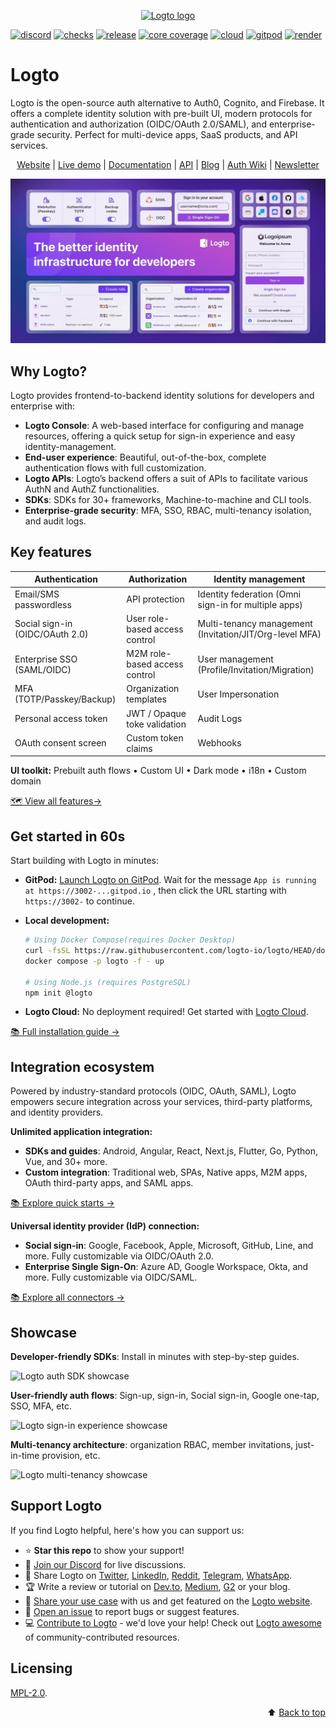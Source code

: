 <p align="center">
  <a href="https://logto.io/?utm_source=github&utm_medium=readme" target="_blank" align="center" alt="Go to Logto website">
    <picture>
      <source width="200" media="(prefers-color-scheme: dark)" srcset="https://github.com/logto-io/.github/raw/master/profile/logto-logo-dark.svg">
      <source width="200" media="(prefers-color-scheme: light)" srcset="https://github.com/logto-io/.github/raw/master/profile/logto-logo-light.svg">
      <img width="200" src="https://github.com/logto-io/logto/raw/master/logo.png" alt="Logto logo">
    </picture>
  </a>
</p>

[![discord](https://img.shields.io/discord/965845662535147551?color=5865f2&label=discord)](https://discord.gg/vRvwuwgpVX)
[![checks](https://img.shields.io/github/checks-status/logto-io/logto/master)](https://github.com/logto-io/logto/actions?query=branch%3Amaster)
[![release](https://img.shields.io/github/v/release/logto-io/logto?color=3a3c3f)](https://github.com/logto-io/logto/releases)
[![core coverage](https://img.shields.io/codecov/c/github/logto-io/logto?label=core%20coverage)](https://app.codecov.io/gh/logto-io/logto)
[![cloud](https://img.shields.io/badge/cloud-available-7958ff)](https://cloud.logto.io/?sign_up=true&utm_source=github&utm_medium=repo_logto)
[![gitpod](https://img.shields.io/badge/gitpod-available-f09439)](https://gitpod.io/#https://github.com/logto-io/demo)
[![render](https://img.shields.io/badge/render-deploy-5364e9)](https://render.com/deploy?repo=https://github.com/logto-io/logto)

# Logto

Logto is the open-source auth alternative to Auth0, Cognito, and Firebase. It offers a complete identity solution with pre-built UI, modern protocols for authentication and authorization (OIDC/OAuth 2.0/SAML), and enterprise-grade security. Perfect for multi-device apps, SaaS products, and API services.

<p align="center">
  <a href="https://logto.io/">Website</a> |
  <a href="https://cloud.logto.io/">Live demo</a> |
  <a href="https://docs.logto.io">Documentation</a> |
  <a href="https://openapi.logto.io/">API</a> |
  <a href="https://blog.logto.io/">Blog</a> |
  <a href="https://auth-wiki.logto.io/">Auth Wiki</a> |
  <a href="https://logto.io/subscribe">Newsletter</a>
</p>

![Logto features](./assets/logto-features.jpg)

## Why Logto?

Logto provides frontend-to-backend identity solutions for developers and enterprise with:

- **Logto Console**: A web-based interface for configuring and manage resources, offering a quick setup for sign-in experience and easy identity-management.
- **End-user experience**: Beautiful, out-of-the-box, complete authentication flows with full customization.
- **Logto APIs**: Logto’s backend offers a suit of APIs to facilitate various AuthN and AuthZ functionalities.
- **SDKs**: SDKs for 30+ frameworks, Machine-to-machine and CLI tools.
- **Enterprise-grade security**: MFA, SSO, RBAC, multi-tenancy isolation, and audit logs.

## Key features

| **Authentication** | **Authorization** | **Identity management** |
| --- | --- | --- |
| Email/SMS passwordless | API protection | Identity federation (Omni sign-in for multiple apps) |
| Social sign-in (OIDC/OAuth 2.0) | User role-based access control | Multi-tenancy management (Invitation/JIT/Org-level MFA) |
| Enterprise SSO (SAML/OIDC) | M2M role-based access control | User management (Profile/Invitation/Migration) |
| MFA (TOTP/Passkey/Backup) | Organization templates | User Impersonation |
| Personal access token | JWT / Opaque toke validation | Audit Logs |
| OAuth consent screen | Custom token claims | Webhooks |

**UI toolkit:** Prebuilt auth flows • Custom UI • Dark mode • i18n • Custom domain

[🗺️ View all features→](https://logto.io/pricing#compare-features)

## Get started in 60s

Start building with Logto in minutes:

- **GitPod:** [Launch Logto on GitPod](https://gitpod.io/#https://github.com/logto-io/demo). Wait for the message `App is running at https://3002-...gitpod.io` , then click the URL starting with `https://3002-` to continue.
- **Local development:**  
  ```bash
  # Using Docker Compose(requires Docker Desktop)
  curl -fsSL https://raw.githubusercontent.com/logto-io/logto/HEAD/docker-compose.yml | \
  docker compose -p logto -f - up
  
  # Using Node.js (requires PostgreSQL)
  npm init @logto
  ```
    
- **Logto Cloud:** No deployment required! Get started with [Logto Cloud](https://cloud.logto.io/?sign_up=true&utm_source=github&utm_medium=repo_logto).

[📚 Full installation guide →](https://docs.logto.io/logto-oss/get-started-with-oss)

## Integration ecosystem

Powered by industry-standard protocols (OIDC, OAuth, SAML), Logto empowers secure integration across your services, third-party platforms, and identity providers.

**Unlimited application integration:**

- **SDKs and guides**: Android, Angular, React, Next.js, Flutter, Go, Python, Vue, and 30+ more.
- **Custom integration**: Traditional web, SPAs, Native apps, M2M apps, OAuth third-party apps, and SAML apps.

[📚 Explore quick starts →](https://docs.logto.io/quick-starts)

**Universal identity provider (IdP) connection:** 

- **Social sign-in**: Google, Facebook, Apple, Microsoft, GitHub, Line, and more. Fully customizable via OIDC/OAuth 2.0.
- **Enterprise Single Sign-On**: Azure AD, Google Workspace, Okta, and more. Fully customizable via OIDC/SAML.

[📚 Explore all connectors →](https://docs.logto.io/integrations)

## Showcase

**Developer-friendly SDKs**: Install in minutes with step-by-step guides.

![Logto auth SDK showcase](./assets/showcase-logto-auth-sdks.gif)

**User-friendly auth flows**: Sign-up, sign-in, Social sign-in, Google one-tap, SSO, MFA, etc.

![Logto sign-in experience showcase](./assets/showcase-logto-sign-in-exeperience.gif)

**Multi-tenancy architecture**: organization RBAC, member invitations, just-in-time provision, etc.

![Logto multi-tenancy showcase](./assets/showcase-logto-multi-tenancy.gif)

## Support Logto

If you find Logto helpful, here's how you can support us:

- ⭐ **Star this repo** to show your support!
- 💬 [Join our Discord](https://discord.gg/vRvwuwgpVX) for live discussions.
- 📢 Share Logto on [Twitter](https://twitter.com/intent/tweet?text=Hey%20devs%21%20Need%20a%20better%20auth%20solution%3F%20Check%20out%20%40logto_io%20%E2%80%94%20it%E2%80%99s%20like%20Auth0%2FCognito%2FFirebase%20but%20open-source%2C%20modern%2C%20and%20way%20easier%20to%20use%21%20Supports%20OIDC%2C%20OAuth%202.0%2C%20SAML%2C%20and%20also%20works%20perfectly%20for%20SaaS%20apps.%20%E2%9C%A8%20https%3A%2F%2Flogto.io%20%23Auth%20%23Identity%20%23OpenSource%20%23DevTools), [LinkedIn](https://www.linkedin.com/sharing/share-offsite/?url=https%3A%2F%2Flogto.io), [Reddit](https://reddit.com/submit?url=https%3A%2F%2Flogto.io&title=Tired%20of%20Auth0%2FCognito%2FFirebase%3F%20Logto%20is%20the%20open-source%20auth%20alternative%20you%E2%80%99ve%20been%20missing%21%20Supports%20OIDC%2C%20OAuth%202.0%2C%20SAML%2C%20and%20works%20like%20magic%20for%20modern%20apps%20and%20SaaS%20products.), [Telegram](https://t.me/share/url?url=https%3A%2F%2Flogto.io&text=Check%20out%20Logto%20%E2%80%94%20the%20better%20auth%20and%20identity%20infrastructure%21%20Open-source%2FCloud%20alternative%20to%20Auth0%2C%20Cognito%2C%20and%20Firebase.%20Supports%20all%20the%20standards%20%28OIDC%2C%20OAuth%2C%20SAML%29%20and%20is%20perfect%20for%20modern%20apps%20or%20SaaS%20products.%20https%3A%2F%2Flogto.io), [WhatsApp](https://api.whatsapp.com/send?text=Hey%21%20%F0%9F%91%8B%20Found%20this%20awesome%20auth%20tool%20called%20%2ALogto%2A%20%E2%80%94%20it%E2%80%99s%20open-source%2C%20way%20simpler%20than%20Auth0%2FCognito%2FFirebase%2C%20and%20supports%20OIDC%2FOAuth%2FSAML.%20Perfect%20for%20building%20CIAM%20system%20without%20the%20hassle.%20You%20gotta%20try%20it%3A%20https%3A%2F%2Flogto.io).
- 🏆 Write a review or tutorial on  [Dev.to](https://dev.to/logto), [Medium](https://medium.com/@logto), [G2](https://www.g2.com/products/logto/reviewer_verification) or your blog.
- 💬 [Share your use case](mailto:contact@logto.io?subject=[Share%20Logto%20User%20Story]) with us and get featured on the [Logto website](https://logto.io/).
- 🙋 [Open an issue](https://github.com/logto-io/logto/issues/new) to report bugs or suggest features.
- 💻 [Contribute to Logto](https://github.com/logto-io/logto/blob/master/.github/CONTRIBUTING.md) - we'd love your help! Check out [Logto awesome](https://github.com/logto-io/logto/blob/master/AWESOME.md) of community-contributed resources.

## Licensing

[MPL-2.0](LICENSE).

<p align="right">
⬆️ <a href="#logto">Back to top</a>
</p>
